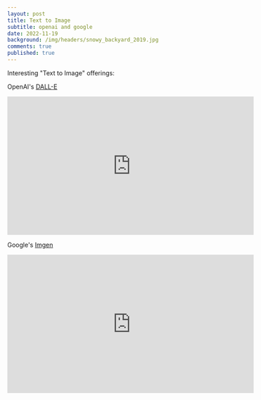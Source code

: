 ```yaml
---
layout: post
title: Text to Image
subtitle: openai and google
date: 2022-11-19
background: /img/headers/snowy_backyard_2019.jpg
comments: true
published: true
---
```


Interesting "Text to Image" offerings:

OpenAI's [DALL-E](https://openai.com/dall-e-2)  

<iframe width="560" height="315" src="https://www.youtube.com/embed/qTgPSKKjfVg?start=111" title="YouTube video player" frameborder="0" allow="accelerometer; autoplay; clipboard-write; encrypted-media; gyroscope; picture-in-picture; web-share" allowfullscreen></iframe>

Google's [Imgen](https://imagen.research.google/)

<iframe width="560" height="315" src="https://www.youtube.com/embed/gySsMreGK2o?start=111" title="YouTube video player" frameborder="0" allow="accelerometer; autoplay; clipboard-write; encrypted-media; gyroscope; picture-in-picture; web-share" allowfullscreen></iframe>
